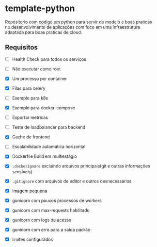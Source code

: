 # template-python

Repositorio com codigo em python para servir de modelo e boas praticas no desenvolvimento de aplicações com foco em uma infraestrutura adaptada para boas praticas de cloud.

## Requisitos

- [ ] Health Check para todos os serviços
- [ ] Não executar como root
- [x] Um processo por container
- [x] Filas para celery
- [ ] Exemplo para k8s
- [x] Exemplo para docker-compose
- [ ] Exportar metricas
- [ ] Teste de loadbalancer para backend
- [x] Cache de frontend
- [ ] Escalabilidade automática horizontal
- [x] Dockerfile Build em multiestágio
- [x] `.dockerignore` excluindo arquivos principais(git e outras informações sensíveis)
- [x] `.gitignore` com arquivos de editor e outros desnecessários
- [x] Imagem pequena
- [x] gunicorn com poucos processos de workers
- [x] gunicorn com max-requests habilitado
- [x] gunicorn com logs de acesso
- [x] gunicorn com erro para a saída padrão
- [x] limites configurados

